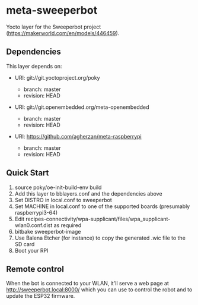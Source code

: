 # meta-sweeperbot

Yocto layer for the Sweeperbot project (https://makerworld.com/en/models/446459).

## Dependencies

This layer depends on:

* URI: git://git.yoctoproject.org/poky
    * branch: master
    * revision: HEAD

* URI: git://git.openembedded.org/meta-openembedded
    * branch: master
    * revision: HEAD

* URI: https://github.com/agherzan/meta-raspberrypi
    * branch: master
    * revision: HEAD

## Quick Start

1. source poky/oe-init-build-env build
2. Add this layer to bblayers.conf and the dependencies above
3. Set DISTRO in local.conf to sweeperbot
4. Set MACHINE in local.conf to one of the supported boards (presumably raspberrypi3-64)
5. Edit recipes-connectivity/wpa-supplicant/files/wpa_supplicant-wlan0.conf.dist as required
6. bitbake sweeperbot-image
7. Use Balena Etcher (for instance) to copy the generated .wic file to the SD card
8. Boot your RPI


## Remote control

When the bot is connected to your WLAN, it'll serve a web page at http://sweeperbot.local:8000/ which you
can use to control the robot and to update the ESP32 firmware.
